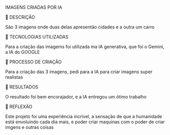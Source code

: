 IMAGENS CRIADAS POR IA 



📒 DESCRIÇÃO

  São 3 imagens onde duas delas apresentão cidades e a outra um carro

🤖 TECNOLOGIAS UTILIZADAS

  Para a criação das imagems foi utilizada ma IA generativa, que foi o Gemini, a IA do GOOGLE

🧐 PROCESSO DE CRIAÇÃO

  Para a criação das 3 imagens, pedi para a IA para criar imagens super realistas

🚀 RESULTADOS

  O resultado foi bem encorajador, e a IA entregou um ótimo trabalho


💭 REFLEXÃO

  Este projeto foi uma experiência incrível, a sensação de que a humanidade está envoluindo cada dia mais, e poder criar maquinas com o poder de criar imgens e outras coisas
